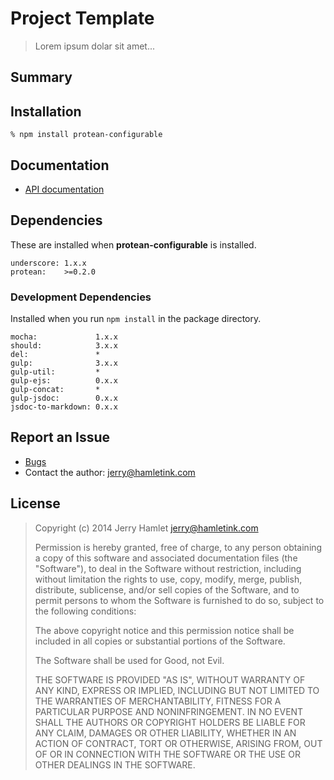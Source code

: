 Project Template
================

> Lorem ipsum dolar sit amet...



Summary
-------




Installation
------------

~~~
% npm install protean-configurable
~~~



Documentation
-------------

* [API documentation](API.md)




Dependencies
------------

These are installed when **protean-configurable** is installed.

~~~
underscore: 1.x.x
protean:    >=0.2.0
~~~

### Development Dependencies ###

Installed when you run `npm install` in the package directory.

~~~
mocha:             1.x.x
should:            3.x.x
del:               *
gulp:              3.x.x
gulp-util:         *
gulp-ejs:          0.x.x
gulp-concat:       *
gulp-jsdoc:        0.x.x
jsdoc-to-markdown: 0.x.x
~~~



Report an Issue
---------------

* [Bugs](http://github.com/jhamlet/protean-configurable/issues)
* Contact the author: <jerry@hamletink.com>



License
-------

> Copyright (c) 2014 Jerry Hamlet <jerry@hamletink.com>
> 
> Permission is hereby granted, free of charge, to any person
> obtaining a copy of this software and associated documentation
> files (the "Software"), to deal in the Software without
> restriction, including without limitation the rights to use,
> copy, modify, merge, publish, distribute, sublicense, and/or sell
> copies of the Software, and to permit persons to whom the
> Software is furnished to do so, subject to the following
> conditions:
> 
> The above copyright notice and this permission notice shall be
> included in all copies or substantial portions of the Software.
> 
> The Software shall be used for Good, not Evil.
> 
> THE SOFTWARE IS PROVIDED "AS IS", WITHOUT WARRANTY OF ANY KIND,
> EXPRESS OR IMPLIED, INCLUDING BUT NOT LIMITED TO THE WARRANTIES
> OF MERCHANTABILITY, FITNESS FOR A PARTICULAR PURPOSE AND
> NONINFRINGEMENT. IN NO EVENT SHALL THE AUTHORS OR COPYRIGHT
> HOLDERS BE LIABLE FOR ANY CLAIM, DAMAGES OR OTHER LIABILITY,
> WHETHER IN AN ACTION OF CONTRACT, TORT OR OTHERWISE, ARISING
> FROM, OUT OF OR IN CONNECTION WITH THE SOFTWARE OR THE USE OR
> OTHER DEALINGS IN THE SOFTWARE.
